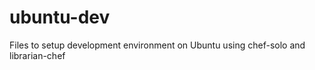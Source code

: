 ubuntu-dev
==========

Files to setup development environment on Ubuntu using chef-solo and librarian-chef
